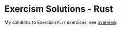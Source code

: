 # Exercism Solutions - Rust

My solutions to Exercism `Rust` exercises, see [overview](https://exercism.org/tracks/rust).
